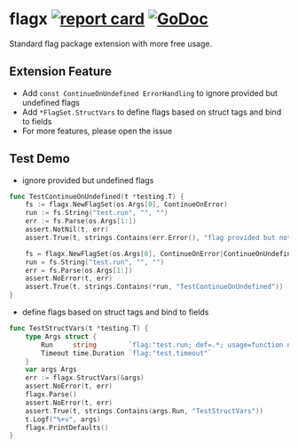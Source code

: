 # flagx [![report card](https://goreportcard.com/badge/github.com/henrylee2cn/flagx?style=flat-square)](http://goreportcard.com/report/henrylee2cn/flagx) [![GoDoc](https://img.shields.io/badge/godoc-reference-blue.svg?style=flat-square)](http://godoc.org/github.com/henrylee2cn/flagx)

Standard flag package extension with more free usage.

## Extension Feature

- Add `const ContinueOnUndefined ErrorHandling` to ignore provided but undefined flags
- Add `*FlagSet.StructVars` to define flags based on struct tags and bind to fields
- For more features, please open the issue

## Test Demo

- ignore provided but undefined flags

```go
func TestContinueOnUndefined(t *testing.T) {
	fs := flagx.NewFlagSet(os.Args[0], ContinueOnError)
	run := fs.String("test.run", "", "")
	err := fs.Parse(os.Args[1:])
	assert.NotNil(t, err)
	assert.True(t, strings.Contains(err.Error(), "flag provided but not defined:"))

	fs = flagx.NewFlagSet(os.Args[0], ContinueOnError|ContinueOnUndefined)
	run = fs.String("test.run", "", "")
	err = fs.Parse(os.Args[1:])
	assert.NoError(t, err)
	assert.True(t, strings.Contains(*run, "TestContinueOnUndefined"))
}
```

- define flags based on struct tags and bind to fields

```go
func TestStructVars(t *testing.T) {
	type Args struct {
		Run     string        `flag:"test.run; def=.*; usage=function name pattern"`
		Timeout time.Duration `flag:"test.timeout"`
	}
	var args Args
	err := flagx.StructVars(&args)
	assert.NoError(t, err)
	flagx.Parse()
	assert.NoError(t, err)
	assert.True(t, strings.Contains(args.Run, "TestStructVars"))
	t.Logf("%+v", args)
	flagx.PrintDefaults()
}
```
